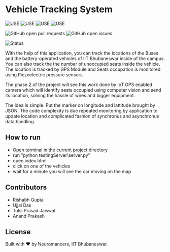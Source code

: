# Vehicle Tracking System



![USE](https://img.shields.io/badge/Use-NodeJs-ligtgreen.svg) ![USE](https://img.shields.io/badge/Use-Js-blue.svg) ![USE](https://img.shields.io/badge/Use-HTML-ligtgreen.svg) ![USE](https://img.shields.io/badge/Use-CSS-blue.svg)


![GitHub open pull requests](https://img.shields.io/github/issues-pr/NeuromancersIITBBS/VehicleTrackingSystem.svg) 
![GitHub open issues](https://img.shields.io/github/issues/NeuromancersIITBBS/VehicleTrackingSystem.svg)

![Status](https://img.shields.io/badge/status-unstable-green.svg)



With the help of this application, you
can track the locations of the Buses and the battery-operated vehicles
of IIT Bhubaneswar inside of the campus. You can also track the the number of
unoccupied seats inside the vehicle. The location is tracked by GPS Module
and Seats occupation is monitored using Piezoelectric pressure sensors. 

The phase 2 of the project will see this work done by IoT GPS enabled camera
which will identify seats occupied using computer vision and send its location,
solving the hassle of wires and bigger equipment.

The idea is simple. Put the marker on longitude and lattitude brought by JSON.
The code complexity is due repeated monitoring by application to update location
and complicated fashion of synchronus and asynchronus data handling. 

## How to run 
- Open terminal in the current project directory
- run "python testingServer\server.py"
- open index.html
- click on one of the vehicles
- wait for a minute you will see the car moving on the map


## Contributors

- Rishabh Gupta
- Ujjal Das
- Tulsi Prasad Jaiswal
- Anand Prakash


## License

Built with ♥ by Neuromancers, IIT Bhubaneswar.


